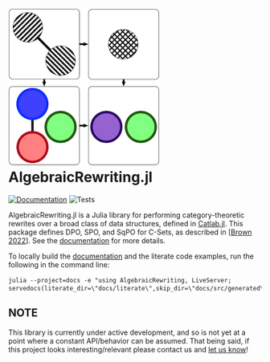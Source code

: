 # ![Logo](docs/src/assets/logo.png)  AlgebraicRewriting.jl
[![Documentation](https://github.com/AlgebraicJulia/AlgebraicRewriting.jl/workflows/Documentation/badge.svg)](https://algebraicjulia.github.io/AlgebraicRewriting.jl/dev/)
![Tests](https://github.com/AlgebraicJulia/AlgebraicRewriting.jl/workflows/Tests/badge.svg)

AlgebraicRewriting.jl is a Julia library for performing category-theoretic
rewrites over a broad class of data structures, defined in
[Catlab.jl](https://github.com/AlgebraicJulia/Catlab.jl).
This package defines DPO, SPO, and SqPO for C-Sets, as described in
[[Brown 2022](https://arxiv.org/abs/2111.03784)]. See the [documentation](https://algebraicjulia.github.io/AlgebraicRewriting.jl/dev/) for more details.


To locally build the [documentation](https://algebraicjulia.github.io/AlgebraicRewriting.jl/dev) and the literate code examples, run the following in the command line:
```
julia --project=docs -e "using AlgebraicRewriting, LiveServer; servedocs(literate_dir=\"docs/literate\",skip_dir=\"docs/src/generated\")"
```

## NOTE
This library is currently under active development, and so is not yet at a
point where a constant API/behavior can be assumed. That being said, if this
project looks interesting/relevant please contact us and
[let us know](https://www.algebraicjulia.org/#contributing)!
